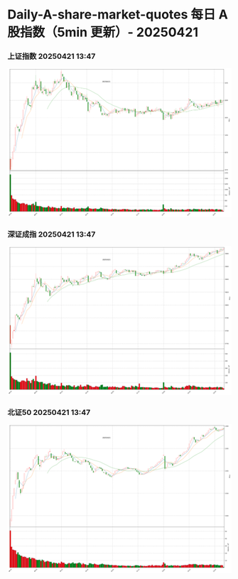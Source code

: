 
# Daily-A-share-market-quotes 每日 A 股指数（5min 更新）- 20250421

### 上证指数 20250421 13:47
![](./fig/2025/4/20250421-sh000001.png)

### 深证成指 20250421 13:47
![](./fig/2025/4/20250421-sz399001.png)

### 北证50 20250421 13:47
![](./fig/2025/4/20250421-bj899050.png)
